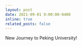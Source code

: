 ```yaml
---
layout: post
date: 2021-09-01 9:00:00-0400
inline: true
related_posts: false
---
```


New Journey to Peking University!
